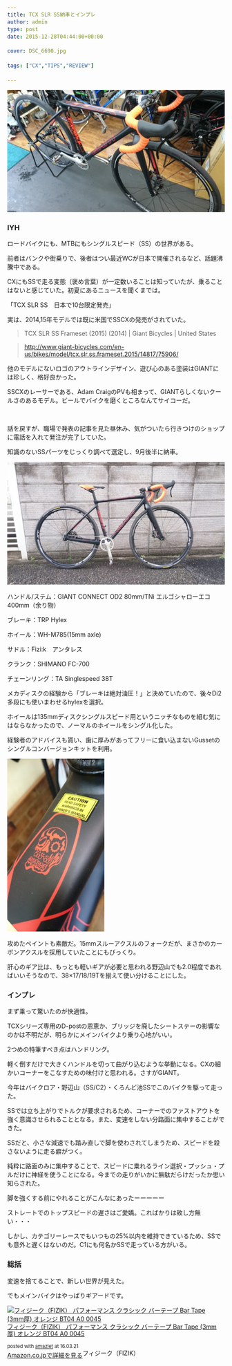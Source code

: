 ```yaml
---
title: TCX SLR SS納車とインプレ
author: admin
type: post
date: 2015-12-28T04:44:00+00:00

cover: DSC_6690.jpg

tags: ["CX","TIPS","REVIEW"]

---
```

<div class="separator" style="clear: both; text-align: center;">
  <img border="0" src="./DSC_6690.jpg" />
</div>

### IYH

ロードバイクにも、MTBにもシングルスピード（SS）の世界がある。

前者はバンクや街乗りで、後者はつい最近WCが日本で開催されるなど、話題沸騰中である。

CXにもSSで走る変態（褒め言葉）が一定数いることは知っていたが、乗ることはないと感じていた。初夏にあるニュースを聞くまでは。

「TCX SLR SS　日本で10台限定発売」

実は、2014,15年モデルでは既に米国でSSCXの発売がされていた。

> TCX SLR SS Frameset (2015) (2014) | Giant Bicycles | United States

> <a href="http://www.giant-bicycles.com/en-us/bikes/model/tcx.slr.ss.frameset.2015/14817/75906/" target="_blank">http://www.giant-bicycles.com/en-us/bikes/model/tcx.slr.ss.frameset.2015/14817/75906/</a>

他のモデルにないロゴのアウトラインデザイン、遊び心のある塗装はGIANTには珍しく、格好良かった。

SSCXのレーサーである、Adam CraigのPVも相まって、GIANTらしくないクールさのあるモデル。ビールでバイクを磨くところなんてサイコーだ。

&nbsp;



話を戻すが、職場で発表の記事を見た昼休み、気がついたら行きつけのショップに電話を入れて発注が完了していた。

知識のないSSパーツをじっくり調べて選定し、9月後半に納車。



<div class="separator" style="clear: both; text-align: center;">
  <img border="0" src="./DSC_6698.jpg" />
</div>

ハンドル/ステム：GIANT CONNECT OD2 80mm/TNi エルゴシャローエコ400mm（余り物）

ブレーキ：TRP Hylex

ホイール：WH-M785(15mm axle)

サドル：Fizi:k　アンタレス

クランク：SHIMANO FC-700

チェーンリング：TA Singlespeed 38T

メカディスクの経験から「ブレーキは絶対油圧！」と決めていたので、後々Di2多段にも使いまわせるhylexを選択。

ホイールは135mmディスクシングルスピード用というニッチなものを組む気にはならなかったので、ノーマルのホイールをシングル化した。

経験者のアドバイスも貰い、歯に厚みがあってフリーに食い込まないGussetのシングルコンバージョンキットを利用。

<img border="0" height="400" src="./DSC_6637.jpg" width="225" />



攻めたペイントも素敵だ。15mmスルーアクスルのフォークだが、まさかのカーボンアクスルを採用していたことにもびっくり。

肝心のギア比は、もっとも軽いギアが必要と思われる野辺山でも2.0程度であればいいそうなので、38&#215;17/18/19Tを揃えて使い分けることにした。

### インプレ

まず乗って驚いたのが快適性。

TCXシリーズ専用のD-postの恩恵か、ブリッジを廃したシートステーの影響なのかは不明だが、明らかにメインバイクより乗り心地がいい。

2つめの特筆すべき点はハンドリング。

軽く倒すだけで大きくハンドルを切って曲がり込むような挙動になる。CXの細かいコーナーをこなすための味付けと思われる。さすがGIANT。

今年はバイクロア・野辺山（SS/C2）・くろんど池SSでこのバイクを駆って走った。

SSでは立ち上がりでトルクが要求されるため、コーナーでのファストアウトを強く意識させられることとなる。また、変速をしない分路面に集中することができた。

SSだと、小さな減速でも踏み直しで脚を使わされてしまうため、スピードを殺さないように走る癖がつく。

純粋に路面のみに集中することで、スピードに乗れるライン選択・プッシュ・プルだけに神経を使うことになる。今までの走りがいかに無駄だらけだったか思い知らされた。

脚を強くする前にやれることがこんなにあったーーーーー

ストレートでのトップスピードの遅さはご愛嬌。こればかりは致し方無い・・・

しかし、カテゴリーレースでもいつもの25%以内を維持できているため、SSでも意外と遅くはないのだ。C1にも何名かSSで走っている方がいる。



### 総括

変速を捨てることで、新しい世界が見えた。

でもメインバイクはやっぱりギアードです。



<div class="amazlet-box" style="margin-bottom:0px;">
  <div class="amazlet-image" style="float:left;margin:0px 12px 1px 0px;">
    <a href="http://www.amazon.co.jp/exec/obidos/ASIN/B00CLQIN82/gensobunya-22/ref=nosim/" name="amazletlink" target="_blank"><img src="https://images-fe.ssl-images-amazon.com/images/I/41gboWikQML._SL160_.jpg" alt="フィジーク（FIZIK） パフォーマンス クラシック バーテープ Bar Tape (3mm厚) オレンジ BT04 A0 0045" style="border: none;" /></a>
  </div>

  <div class="amazlet-info" style="line-height:120%; margin-bottom: 10px">
    <div class="amazlet-name" style="margin-bottom:10px;line-height:120%">
<a href="http://www.amazon.co.jp/exec/obidos/ASIN/B00CLQIN82/gensobunya-22/ref=nosim/" name="amazletlink" target="_blank">フィジーク（FIZIK） パフォーマンス クラシック バーテープ Bar Tape (3mm厚) オレンジ BT04 A0 0045</a></p>

<div class="amazlet-powered-date" style="font-size:80%;margin-top:5px;line-height:120%">
  posted with <a href="http://www.amazlet.com/" title="amazlet" target="_blank">amazlet</a> at 16.03.21
</div>


<div class="amazlet-detail">
フィジーク（FIZIK）


<div class="amazlet-sub-info" style="float: left;">
<div class="amazlet-link" style="margin-top: 5px">
  <a href="http://www.amazon.co.jp/exec/obidos/ASIN/B00CLQIN82/gensobunya-22/ref=nosim/" name="amazletlink" target="_blank">Amazon.co.jpで詳細を見る</a>
</div>

  </div>

  <div class="amazlet-footer" style="clear: left">
  </div>
</div>
